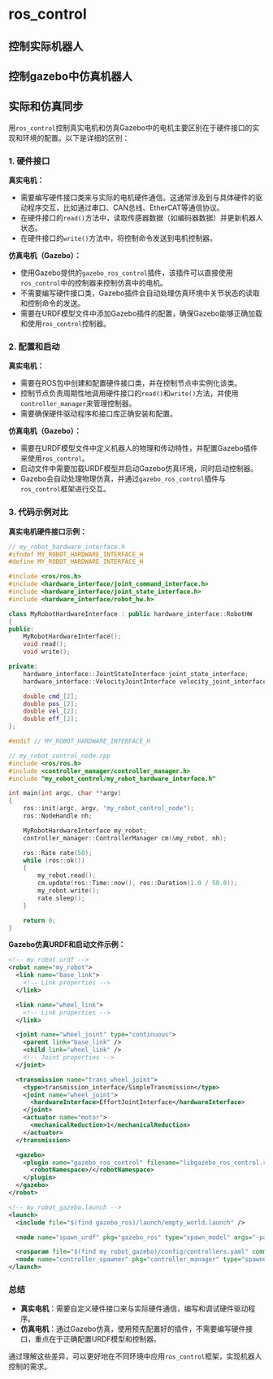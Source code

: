 # ros_control 

## 控制实际机器人



## 控制gazebo中仿真机器人



## 实际和仿真同步

用`ros_control`控制真实电机和仿真Gazebo中的电机主要区别在于硬件接口的实现和环境的配置。以下是详细的区别：

### 1. 硬件接口

**真实电机：**
- 需要编写硬件接口类来与实际的电机硬件通信。这通常涉及到与具体硬件的驱动程序交互，比如通过串口、CAN总线、EtherCAT等通信协议。
- 在硬件接口的`read()`方法中，读取传感器数据（如编码器数据）并更新机器人状态。
- 在硬件接口的`write()`方法中，将控制命令发送到电机控制器。

**仿真电机（Gazebo）：**
- 使用Gazebo提供的`gazebo_ros_control`插件，该插件可以直接使用`ros_control`中的控制器来控制仿真中的电机。
- 不需要编写硬件接口类，Gazebo插件会自动处理仿真环境中关节状态的读取和控制命令的发送。
- 需要在URDF模型文件中添加Gazebo插件的配置，确保Gazebo能够正确加载和使用`ros_control`控制器。

### 2. 配置和启动

**真实电机：**
- 需要在ROS包中创建和配置硬件接口类，并在控制节点中实例化该类。
- 控制节点负责周期性地调用硬件接口的`read()`和`write()`方法，并使用`controller_manager`来管理控制器。
- 需要确保硬件驱动程序和接口库正确安装和配置。

**仿真电机（Gazebo）：**
- 需要在URDF模型文件中定义机器人的物理和传动特性，并配置Gazebo插件来使用`ros_control`。
- 启动文件中需要加载URDF模型并启动Gazebo仿真环境，同时启动控制器。
- Gazebo会自动处理物理仿真，并通过`gazebo_ros_control`插件与`ros_control`框架进行交互。

### 3. 代码示例对比

**真实电机硬件接口示例：**

```cpp
// my_robot_hardware_interface.h
#ifndef MY_ROBOT_HARDWARE_INTERFACE_H
#define MY_ROBOT_HARDWARE_INTERFACE_H

#include <ros/ros.h>
#include <hardware_interface/joint_command_interface.h>
#include <hardware_interface/joint_state_interface.h>
#include <hardware_interface/robot_hw.h>

class MyRobotHardwareInterface : public hardware_interface::RobotHW
{
public:
    MyRobotHardwareInterface();
    void read();
    void write();

private:
    hardware_interface::JointStateInterface joint_state_interface;
    hardware_interface::VelocityJointInterface velocity_joint_interface;

    double cmd_[2];
    double pos_[2];
    double vel_[2];
    double eff_[2];
};

#endif // MY_ROBOT_HARDWARE_INTERFACE_H
```

```cpp
// my_robot_control_node.cpp
#include <ros/ros.h>
#include <controller_manager/controller_manager.h>
#include "my_robot_control/my_robot_hardware_interface.h"

int main(int argc, char **argv)
{
    ros::init(argc, argv, "my_robot_control_node");
    ros::NodeHandle nh;

    MyRobotHardwareInterface my_robot;
    controller_manager::ControllerManager cm(&my_robot, nh);

    ros::Rate rate(50);
    while (ros::ok())
    {
        my_robot.read();
        cm.update(ros::Time::now(), ros::Duration(1.0 / 50.0));
        my_robot.write();
        rate.sleep();
    }

    return 0;
}
```

**Gazebo仿真URDF和启动文件示例：**

```xml
<!-- my_robot.urdf -->
<robot name="my_robot">
  <link name="base_link">
    <!-- Link properties -->
  </link>

  <link name="wheel_link">
    <!-- Link properties -->
  </link>

  <joint name="wheel_joint" type="continuous">
    <parent link="base_link" />
    <child link="wheel_link" />
    <!-- Joint properties -->
  </joint>

  <transmission name="trans_wheel_joint">
    <type>transmission_interface/SimpleTransmission</type>
    <joint name="wheel_joint">
      <hardwareInterface>EffortJointInterface</hardwareInterface>
    </joint>
    <actuator name="motor">
      <mechanicalReduction>1</mechanicalReduction>
    </actuator>
  </transmission>

  <gazebo>
    <plugin name="gazebo_ros_control" filename="libgazebo_ros_control.so">
      <robotNamespace>/</robotNamespace>
    </plugin>
  </gazebo>
</robot>
```

```xml
<!-- my_robot_gazebo.launch -->
<launch>
  <include file="$(find gazebo_ros)/launch/empty_world.launch" />

  <node name="spawn_urdf" pkg="gazebo_ros" type="spawn_model" args="-param robot_description -urdf -model my_robot" />

  <rosparam file="$(find my_robot_gazebo)/config/controllers.yaml" command="load" />
  <node name="controller_spawner" pkg="controller_manager" type="spawner" args="joint_state_controller effort_controllers" />
</launch>
```

### 总结

- **真实电机**：需要自定义硬件接口来与实际硬件通信，编写和调试硬件驱动程序。
- **仿真电机**：通过Gazebo仿真，使用预先配置好的插件，不需要编写硬件接口，重点在于正确配置URDF模型和控制器。

通过理解这些差异，可以更好地在不同环境中应用`ros_control`框架，实现机器人控制的需求。
